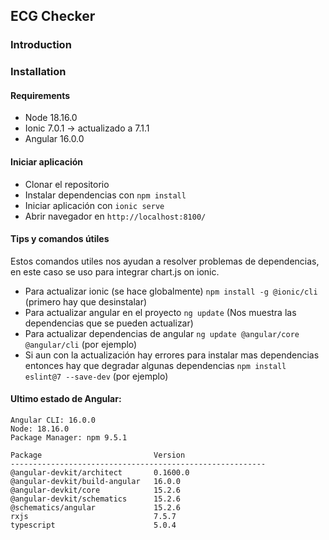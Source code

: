 ## ECG Checker

### Introduction


### Installation

#### Requirements

- Node 18.16.0
- Ionic 7.0.1 -> actualizado a 7.1.1
- Angular 16.0.0

#### Iniciar aplicación

- Clonar el repositorio
- Instalar dependencias con `npm install`
- Iniciar aplicación con `ionic serve`
- Abrir navegador en `http://localhost:8100/`



#### Tips y comandos útiles

Estos comandos utiles nos ayudan a resolver problemas de dependencias, en este caso se uso
para integrar chart.js on ionic.
- Para actualizar ionic (se hace globalmente)  `npm install -g @ionic/cli` (primero hay que desinstalar)
- Para actualizar angular en el proyecto `ng update` (Nos muestra las dependencias que se pueden actualizar)
- Para actualizar dependencias de angular `ng update @angular/core @angular/cli` (por ejemplo)
- Si aun con la actualización hay errores para instalar mas dependencias
entonces hay que degradar algunas dependencias `npm install eslint@7 --save-dev` (por ejemplo)

#### Ultimo estado de Angular: 

```console
Angular CLI: 16.0.0
Node: 18.16.0
Package Manager: npm 9.5.1

Package                         Version
---------------------------------------------------------
@angular-devkit/architect       0.1600.0
@angular-devkit/build-angular   16.0.0
@angular-devkit/core            15.2.6
@angular-devkit/schematics      15.2.6
@schematics/angular             15.2.6
rxjs                            7.5.7
typescript                      5.0.4
```
